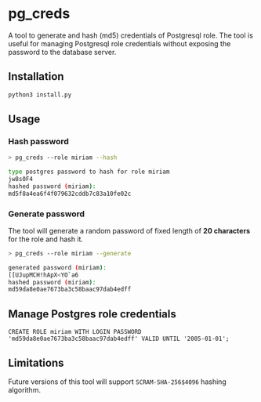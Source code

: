 # pg_creds
A tool to generate and hash (md5) credentials of Postgresql role. The tool is useful for managing Postgresql role credentials
without exposing the password to the database server.

## Installation
```bash
python3 install.py
```

## Usage

### Hash password
```bash
> pg_creds --role miriam --hash

type postgres password to hash for role miriam
jw8s0F4
hashed password (miriam):
md5f8a4ea6f4f079632cddb7c83a10fe02c
```

### Generate password
The tool will generate a random password of fixed length of __20 characters__ for the role and hash it.

```bash
> pg_creds --role miriam --generate

generated password (miriam):
[[UJupMCH!hApX<YO`a6
hashed password (miriam):
md59da8e0ae7673ba3c58baac97dab4edff
```

## Manage Postgres role credentials
```
CREATE ROLE miriam WITH LOGIN PASSWORD 'md59da8e0ae7673ba3c58baac97dab4edff' VALID UNTIL '2005-01-01';
```

## Limitations
Future versions of this tool will support `SCRAM-SHA-256$4096` hashing algorithm.